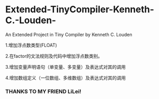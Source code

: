 # Extended-TinyCompiler-Kenneth-C.-Louden-
An Extended Project in Tiny Compiler by Kenneth C. Louden 


1.增加浮点数类型(FLOAT)


2.在factor的文法规则及代码中增加浮点数类别。


3.增加变量声明语句（单变量、多变量）及表达式对其的调用


4.增加数组定义（一位数组、多维数组）及表达式对其的调用



### THANKS TO MY FRIEND LiLei!
